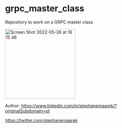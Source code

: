 # grpc_master_class
Repository to work on a GRPC master class

<img width="229" alt="Screen Shot 2022-05-26 at 16 15 46" src="https://user-images.githubusercontent.com/45920230/170581476-fe356512-dd99-4c20-9d5e-8191ff055af5.png">

Author: https://www.linkedin.com/in/stephanemaarek/?originalSubdomain=pt

https://twitter.com/stephanemaarek
